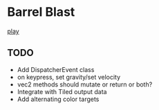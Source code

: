 # Barrel Blast

[play]()

## TODO
 - Add DispatcherEvent class
 - on keypress, set gravity/set velocity
 - vec2 methods should mutate or return or both?
 - Integrate with Tiled output data
 - Add alternating color targets